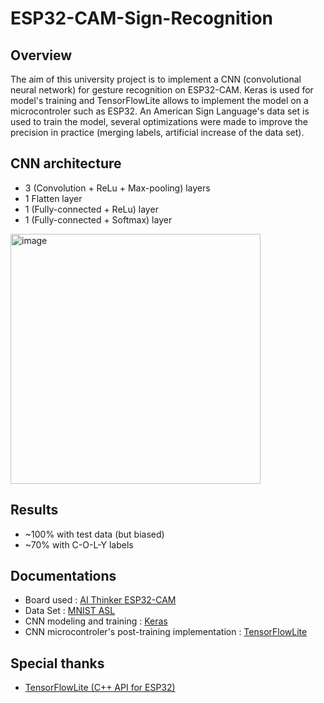 # ESP32-CAM-Sign-Recognition

## Overview
The aim of this university project is to implement a CNN (convolutional neural network) for gesture recognition on ESP32-CAM. Keras is used for model's training and TensorFlowLite allows to implement the model on a microcontroler such as ESP32. 
An American Sign Language's data set is used to train the model, several optimizations were made to improve the precision in practice (merging labels, artificial increase of the data set).

## CNN architecture
- 3 (Convolution + ReLu + Max-pooling) layers
- 1 Flatten layer
- 1 (Fully-connected + ReLu) layer
- 1 (Fully-connected + Softmax) layer

<img width="400" alt="image" src="https://github.com/Sukikui/ESP32-CAM-Sign-Recognition/assets/97752902/15be1e94-d58c-4327-8a5c-3acef009bcb2">

## Results
- ~100% with test data (but biased)
- ~70% with C-O-L-Y labels

## Documentations
- Board used : [AI Thinker ESP32-CAM](https://docs.platformio.org/en/latest/boards/espressif32/esp32cam.html#ai-thinker-esp32-cam)
- Data Set : [MNIST ASL](https://www.kaggle.com/datasets/datamunge/sign-language-mnist) 
- CNN modeling and training : [Keras](https://keras.io/api/)
- CNN microcontroler's post-training implementation : [TensorFlowLite](https://www.tensorflow.org/lite/api_docs?hl=fr)

## Special thanks
- [TensorFlowLite (C++ API for ESP32)](https://github.com/tanakamasayuki/Arduino_TensorFlowLite_ESP32)
